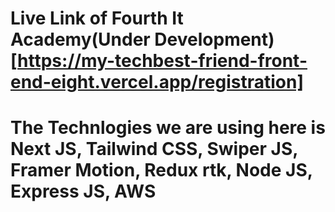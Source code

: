 # Live Link of Fourth It Academy(Under Development)[https://my-techbest-friend-front-end-eight.vercel.app/registration]
# The Technlogies we are using here is Next JS, Tailwind CSS, Swiper JS, Framer Motion, Redux rtk, Node JS, Express JS, AWS
